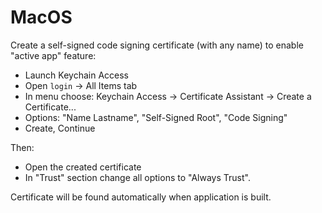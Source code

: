 # MacOS

Create a self-signed code signing certificate (with any name) to enable "active app" feature:
- Launch Keychain Access
- Open `login` -> All Items tab
- In menu choose: Keychain Access -> Certificate Assistant -> Create a Certificate...
- Options: "Name Lastname", "Self-Signed Root", "Code Signing"
- Create, Continue

Then:
- Open the created certificate
- In "Trust" section change all options to "Always Trust".

Certificate will be found automatically when application is built.
